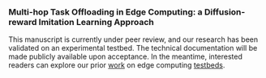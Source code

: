 ### Multi-hop Task Offloading in Edge Computing: a Diffusion-reward Imitation Learning Approach

This manuscript is currently under peer review, and our research has been validated on an experimental testbed. The technical documentation will be made publicly available upon acceptance. In the meantime, interested readers can explore our prior [work](https://ieeexplore.ieee.org/abstract/document/10473221) on edge computing [testbeds](https://github.com/lhc0512/edge-computing-testbed).